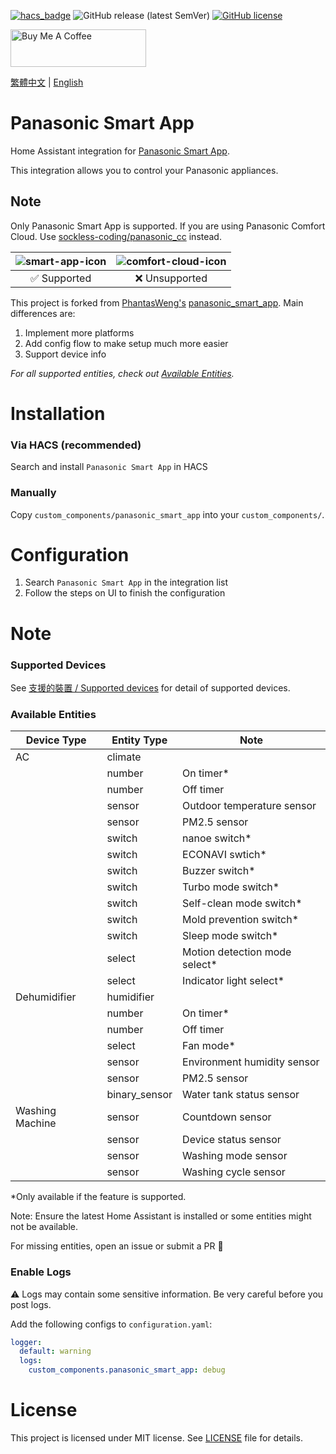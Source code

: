 [![hacs_badge](https://img.shields.io/badge/HACS-Default-orange.svg?style=for-the-badge)](https://github.com/hacs/integration)
![GitHub release (latest SemVer)](https://img.shields.io/github/v/release/osk2/panasonic_smart_app?style=for-the-badge)
[![GitHub license](https://img.shields.io/github/license/osk2/panasonic_smart_app?style=for-the-badge)](https://github.com/osk2/panasonic_smart_app/blob/master/LICENSE)

<a href="https://www.buymeacoffee.com/osk2" target="_blank"><img src="https://cdn.buymeacoffee.com/buttons/v2/default-yellow.png" alt="Buy Me A Coffee" style="height: 60px !important;width: 217px !important;" ></a>

[繁體中文](README-zh.md) | [English](README.md)

# Panasonic Smart App

Home Assistant integration for [Panasonic Smart App](https://play.google.com/store/apps/details?id=com.panasonic.smart&hl=zh_TW&gl=US).

This integration allows you to control your Panasonic appliances.

## Note

Only Panasonic Smart App is supported. If you are using Panasonic Comfort Cloud. Use [sockless-coding/panasonic_cc](https://github.com/sockless-coding/panasonic_cc) instead.

| ![smart-app-icon](https://raw.githubusercontent.com/osk2/panasonic_smart_app/master/assets/smart-app-icon.png) | ![comfort-cloud-icon](https://raw.githubusercontent.com/osk2/panasonic_smart_app/master/assets/comfort-cloud-icon.png) |
| :------------------------------------------------------------------------------------------------------------: | :--------------------------------------------------------------------------------------------------------------------: |
|                                                  ✅ Supported                                                  |                                                     ❌ Unsupported                                                     |

This project is forked from [PhantasWeng's](https://github.com/PhantasWeng/) [panasonic_smart_app](https://github.com/PhantasWeng/panasonic_smart_app). Main differences are:

1. Implement more platforms
2. Add config flow to make setup much more easier
3. Support device info

_For all supported entities, check out [Available Entities](#available-entities)._

# Installation

### Via HACS (recommended)

Search and install `Panasonic Smart App` in HACS

### Manually

Copy `custom_components/panasonic_smart_app` into your `custom_components/`.

# Configuration

1. Search `Panasonic Smart App` in the integration list
2. Follow the steps on UI to finish the configuration

# Note

### Supported Devices

See [支援的裝置 / Supported devices](https://github.com/osk2/panasonic_smart_app/discussions/42) for detail of supported devices.

### Available Entities

| Device Type     | Entity Type   | Note                           |
| --------------- | ------------- | ------------------------------ |
| AC              | climate       |                                |
|                 | number        | On timer\*                     |
|                 | number        | Off timer                      |
|                 | sensor        | Outdoor temperature sensor     |
|                 | sensor        | PM2.5 sensor                   |
|                 | switch        | nanoe switch\*                 |
|                 | switch        | ECONAVI swtich\*               |
|                 | switch        | Buzzer switch\*                |
|                 | switch        | Turbo mode switch\*            |
|                 | switch        | Self-clean mode switch\*       |
|                 | switch        | Mold prevention switch\*       |
|                 | switch        | Sleep mode switch\*            |
|                 | select        | Motion detection mode select\* |
|                 | select        | Indicator light select\*       |
| Dehumidifier    | humidifier    |                                |
|                 | number        | On timer\*                     |
|                 | number        | Off timer                      |
|                 | select        | Fan mode\*                     |
|                 | sensor        | Environment humidity sensor    |
|                 | sensor        | PM2.5 sensor                   |
|                 | binary_sensor | Water tank status sensor       |
| Washing Machine | sensor        | Countdown sensor               |
|                 | sensor        | Device status sensor           |
|                 | sensor        | Washing mode sensor            |
|                 | sensor        | Washing cycle sensor           |

\*Only available if the feature is supported.

Note: Ensure the latest Home Assistant is installed or some entities might not be available.

For missing entities, open an issue or submit a PR 💪

### Enable Logs

⚠️ Logs may contain some sensitive information. Be very careful before you post logs.

Add the following configs to `configuration.yaml`:

```yaml
logger:
  default: warning
  logs:
    custom_components.panasonic_smart_app: debug
```

# License

This project is licensed under MIT license. See [LICENSE](LICENSE) file for details.
